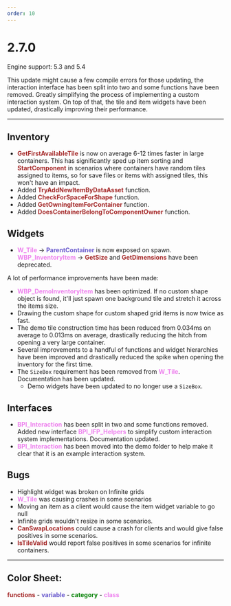 ```yaml
---
order: 10
---
```

# 2.7.0

Engine support: 5.3 and 5.4

This update might cause a few compile errors for those updating, the interaction interface has been split into two and some functions have been removed. Greatly simplifying the process of implementing a custom interaction system.
On top of that, the tile and item widgets have been updated, drastically improving their performance.

---

## Inventory
- <span style="color:brown">**GetFirstAvailableTile**</span> is now on average 6-12 times faster in large containers. This has significantly sped up item sorting and <span style="color:brown">**StartComponent**</span> in scenarios where containers have random tiles assigned to items, so for save files or items with assigned tiles, this won't have an impact.
- Added <span style="color:brown">**TryAddNewItemByDataAsset**</span> function.
- Added <span style="color:brown">**CheckForSpaceForShape**</span> function.
- Added <span style="color:brown">**GetOwningItemForContainer**</span> function.
- Added <span style="color:brown">**DoesContainerBelongToComponentOwner**</span> function.

## Widgets
- <span style="color:violet">**W_Tile**</span> -> <span style="color:slateblue">**ParentContainer**</span> is now exposed on spawn.
<span style="color:violet">**WBP_InventoryItem**</span>  -> <span style="color:brown">**GetSize**</span> and <span style="color:brown">**GetDimensions**</span> have been deprecated.

A lot of performance improvements have been made:
- <span style="color:violet">**WBP_DemoInventoryItem**</span> has been optimized. If no custom shape object is found, it'll just spawn one background tile and stretch it across the items size.
- Drawing the custom shape for custom shaped grid items is now twice as fast.
- The demo tile construction time has been reduced from 0.034ms on average to 0.013ms on average, drastically reducing the hitch from opening a very large container.
- Several improvements to a handful of functions and widget hierarchies have been improved and drastically reduced the spike when opening the inventory for the first time.
- The `SizeBox` requirement has been removed from <span style="color:violet">**W_Tile**</span>. Documentation has been updated.
    - Demo widgets have been updated to no longer use a `SizeBox`.

## Interfaces
- <span style="color:violet">**BPI_Interaction**</span> has been split in two and some functions removed. Added new interface <span style="color:violet">**BPI_IFP_Helpers**</span> to simplify custom interaction system implementations. Documentation updated.
- <span style="color:violet">**BPI_Interaction**</span> has been moved into the demo folder to help make it clear that it is an example interaction system.

## Bugs
- Highlight widget was broken on Infinite grids
- <span style="color:violet">**W_Tile**</span> was causing crashes in some scenarios
- Moving an item as a client would cause the item widget variable to go null
- Infinite grids wouldn't resize in some scenarios.
- <span style="color:brown">**CanSwapLocations**</span> could cause a crash for clients and would give false positives in some scenarios.
- <span style="color:brown">**IsTileValid**</span> would report false positives in some scenarios for infinite containers.

---
## Color Sheet:
<span style="color:brown">**functions**</span> - <span style="color:slateblue">**variable**</span> - <span style="color:green">**category**</span> - <span style="color:violet">**class**</span>